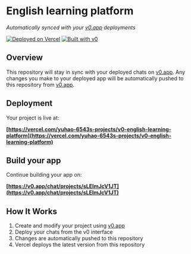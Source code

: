 # English learning platform

*Automatically synced with your [v0.app](https://v0.app) deployments*

[![Deployed on Vercel](https://img.shields.io/badge/Deployed%20on-Vercel-black?style=for-the-badge&logo=vercel)](https://vercel.com/yuhao-6543s-projects/v0-english-learning-platform)
[![Built with v0](https://img.shields.io/badge/Built%20with-v0.app-black?style=for-the-badge)](https://v0.app/chat/projects/sLEImJcV1JT)

## Overview

This repository will stay in sync with your deployed chats on [v0.app](https://v0.app).
Any changes you make to your deployed app will be automatically pushed to this repository from [v0.app](https://v0.app).

## Deployment

Your project is live at:

**[https://vercel.com/yuhao-6543s-projects/v0-english-learning-platform](https://vercel.com/yuhao-6543s-projects/v0-english-learning-platform)**

## Build your app

Continue building your app on:

**[https://v0.app/chat/projects/sLEImJcV1JT](https://v0.app/chat/projects/sLEImJcV1JT)**

## How It Works

1. Create and modify your project using [v0.app](https://v0.app)
2. Deploy your chats from the v0 interface
3. Changes are automatically pushed to this repository
4. Vercel deploys the latest version from this repository
